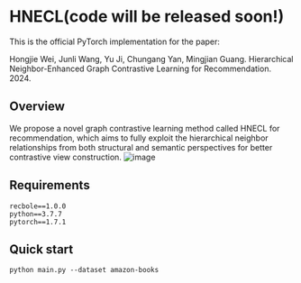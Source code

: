 # HNECL(code will be released soon!)
This is the official PyTorch implementation for the paper:

Hongjie Wei, Junli Wang, Yu Ji, Chungang Yan, Mingjian Guang. Hierarchical Neighbor-Enhanced Graph Contrastive Learning for Recommendation. 2024.

## Overview
We propose a novel graph contrastive learning method called HNECL for recommendation, which aims to fully exploit the hierarchical neighbor relationships from both structural and semantic perspectives for better contrastive view construction.
![image](https://github.com/TJWHJ/HNECL/assets/62538637/231612b8-9d9f-44ef-88f7-2beffa6bb789)

## Requirements
```
recbole==1.0.0
python==3.7.7
pytorch==1.7.1
```

## Quick start
```
python main.py --dataset amazon-books
```

